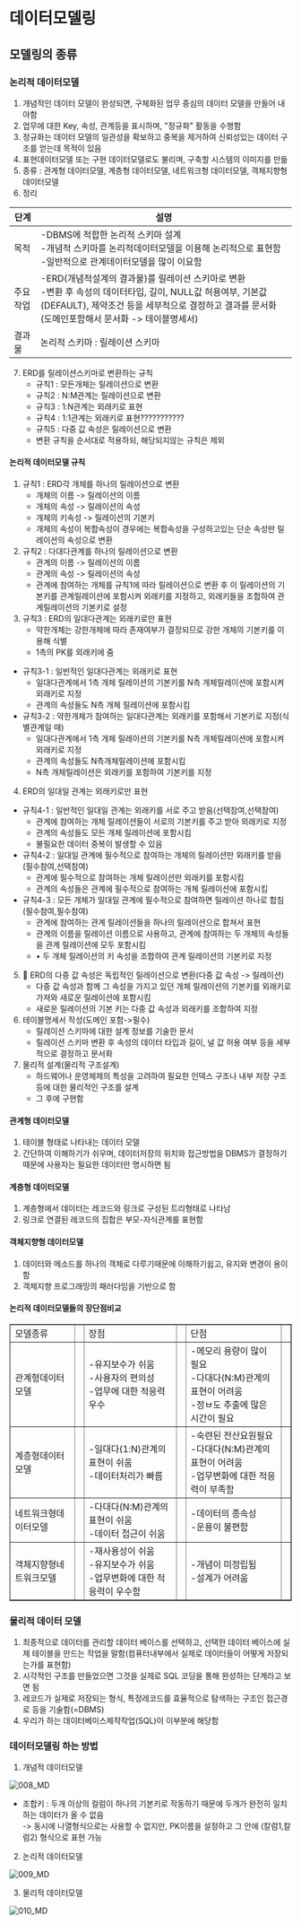# 데이터모델링

## 모델링의 종류

### 논리적 데이터모델

1. 개념적인 데이터 모델이 완성되면, 구체화된 업무 중심의 데이터 모델을 만들어 내야함
2. 업무에 대한 Key, 속성, 관계등을 표시하며, "정규화" 활동을 수행함
3. 정규화는 데이터 모델의 일관성을 확보하고 중복을 제거하여 신뢰성있는 데이터 구조를 얻는데 목적이 있음
4. 표현데이터모델 또는 구현 데이터모델로도 불리며, 구축할 시스템의 이미지를 만듦
5. 종류 : 관계형 데이터모델, 계층형 데이터모델, 네트워크형 데이터모델, 객체지향형 데이터모델
6. 정리

|단계|설명|
|---|---|
|목적|-DBMS에 적합한 논리적 스키마 설계<br>-개념적 스키마를  논리적데이터모델을 이용해 논리적으로 표현함<br>-일반적으로 관계데이터모델을 많이 이요함|
|주요 작업|-ERD(개념적설계의 결과물)를 릴레이션 스키마로 변환<br>-변환 후 속성의 데이터타입, 길이, NULL값 허용여부, 기본값(DEFAULT), 제약조건 등을 세부적으로 결정하고 결과를 문서화(도메인포함해서 문서화 -> 테이블명세서)|
|결과물|논리적 스키마 : 릴레이션 스키마|

7. ERD를 릴레이션스키마로 변환하는 규칙
    - 규칙1 : 모든개체는 릴레이션으로  변환
    - 규칙2 : N:M관계는 릴레이션으로 변환
    - 규칙3 : 1:N관계는 외래키로 표현
    - 규칙4 : 1:1관계는 외래키로 표현???????????
    - 규칙5 : 다중 값 속성은 릴레이션으로 변환
    - 변환 규칙을 순서대로 적용하되, 해당되지않는 규칙은 제외

#### 논리적 데이터모델 규칙

1. 규칙1 : ERD각 개체를 하나의 릴레이션으로 변환
    - 개체의 이름 -> 릴레이션의 이름
    - 개체의 속성 -> 릴레이션의 속성
    - 개체의 키속성 -> 릴레이션의 기본키
    - 개체의 속성이 복합속성이 경우에는 복합속성을 구성하고있는 단순 속성만 릴레이션의 속성으로 변환
2. 규칙2 : 다대다관계를 하나의 릴레이션으로 변환
    - 관계의 이름 -> 릴레이션의 이름
    - 관계의 속성 -> 릴레이션의 속성
    - 관계에 참여하는 개체를 규칙1에 따라 릴레이션으로 변환 후 이 릴레이션의 기본키를 관계릴레이션에 포함시켜 외래키를 지정하고, 외래키들을 조합하여 관계릴레이션의 기본키로 설정
3. 규칙3 : ERD의 일대다관계는 외래키로만 표현
    - 약한개체는 강한개체에 따라 존재여부가 결정되므로 강한 개체의 기본키를 이용해 식별
    - 1측의 PK를 외래키에 줌
- 규칙3-1 : 일반적인 일대다관계는 외래키로 표현
    - 일대다관계에서 1측 개체 릴레이션의 기본키를 N측 개체릴레이션에 포함시켜 외래키로 지정
    - 관계의 속성들도 N측 개체 릴레이션에 포함시킴
- 규칙3-2 : 약한개체가 참여하는 일대다관계는 외래키를 포함해서 기본키로 지정(식별관계일 때)
    - 일대다관계에서 1측 개체 릴레이션의 기본키를 N측 개체릴레이션에 포함시켜 외래키로 지정
    - 관계의 속성들도 N측개체릴레이션에 포함시킴
    - N측 개체릴레이션은 외래키를 포함하여 기본키를 지정
4. ERD의 일대일 관계는 외래키로만 표현
- 규칙4-1 : 일반적인 일대일 관계는 외래키를 서로 주고 받음(선택참여,선택참여)
    - 관계에 참여하는 개체 릴레이션들이 서로의 기본키를 주고 받아 외래키로 지정
    - 관계의 속성들도 모든 개체 릴레이션에 포함시킴
    - 불필요한 데이터 중복이 발생할 수 있음
- 규칙4-2 : 일대일 관계에 필수적으로 참여하는 개체의 릴레이션만 외래키를 받음(필수참여,선택참여)
    - 관계에 필수적으로 참여하는 개체 릴레이션만 외래키를 포함시킴
    - 관계의 속성들은 관계에 필수적으로 참여하는 개체 릴레이션에 포함시킴
- 규칙4-3 : 모든 개체가 일대일 관계에 필수적으로 참여하면 릴레이션 하나로 합침(필수참여,필수참여)
    - 관계에 참여하는 관계 릴레이션들을 하나의 릴레이션으로 합쳐서 표현
    - 관계의 이름을 릴레이션 이름으로 사용하고, 관계에 참여하는 두 개체의 속성들을 관계 릴레이션에 모두 포함시킴
    - • 두 개체 릴레이션의 키 속성을 조합하여 관계 릴레이션의 기본키로 지정
5.  ERD의 다중 값 속성은 독립적인 릴레이션으로 변환(다중 값 속성 -> 릴레이션)
    - 다중 값 속성과 함께 그 속성을 가지고 있던 개체 릴레이션의 기본키를 외래키로 가져와 새로운 릴레이션에 포함시킴
    - 새로운 릴레이션의 기본 키는 다중 값 속성과 외래키를 조합하여 지정
6. 테이블명세서 작성(도메인 포함->필수)
    - 릴레이션 스키마에 대한 설계 정보를 기술한 문서
    - 릴레이션 스키마 변환 후 속성의 데이터 타입과 길이, 널 값 허용 여부 등을 세부적으로 결정하고 문서화
7. 물리적 설계(물리적 구조설계)
    - 하드웨어나 운영체제의 특성을 고려하여 필요한 인덱스 구조나 내부 저장 구조 등에 대한
    물리적인 구조를 설계
    - 그 후에 구현함

    


#### 관계형 데이터모델

1. 테이블 형태로 나타내는 데이터 모델
2. 간단하여 이해하기가 쉬우며, 데이터저장의 위치와 접근방법을 DBMS가 결정하기때문에 사용자는 필요한 데이터만 명시하면 됨

#### 계층형 데이터모델

1. 계층형에서 데이터는 레코드와 링크로 구성된 트리형태로 나타남
2. 링크로 연결된 레코드의 집합은 부모-자식관계를 표현함

#### 객체지향형 데이터모델

1. 데이터와 메소드를 하나의 객체로 다루기때문에 이해하기쉽고, 유지와 변경이 용이함
2. 객체지향 프로그래밍의 패러다임을 기반으로 함

#### 논리적 데이터모델들의 장단점비교

<table border="1">
    <tr>
        <td>모델종류<td>
        <td>장점<td>
        <td>단점<td>
    </tr>
    <tr>
        <td>관계형데이터모델<td>
        <td>-유지보수가 쉬움<br>-사용자의 편의성<br>-업무에 대한 적응력 우수<td>
        <td>-메모리 용량이 많이 필요<br>-다대다(N:M)관계의 표현이 어려움<br>-정ㅂ도 추출에 많은 시간이 필요<td>
    </tr>
    <tr>
        <td>계층형데이터모델<td>
        <td>-일대다(1:N)관계의 표현이 쉬움<br>-데이터처리가 빠름<td>
        <td>-숙련된 전산요원필요<br>-다대다(N:M)관계의 표현이 어려움<br>-업무변화에 대한 적응력이 부족함<td>
    </tr>
    <tr>
        <td>네트워크형데이터모델<td>
        <td>-다대다(N:M)관계의 표현이 쉬움<br>-데이터 접근이 쉬움<td>
        <td>-데이터의 종속성<br>-운용이 불편함<td>
    </tr>
    <tr>
        <td>객체지향형네트워크모델<td>
        <td>-재사용성이 쉬움<br>-유지보수가 쉬움<br>-업무변화에 대한 적응력이 우수함<td>
        <td>-개념이 미정립됨<br>-설계가 어려움<td>
    </tr>
</table>


### 물리적 데이터 모델

1. 최종적으로 데이터를 관리할 데이터 베이스를 선택하고, 선택한 데이터 베이스에 실제 테이블을 만드는 작업을 말함(컴퓨터내부에서 실제로 데이터들이 어떻게 저장되는가를 표현함)
2. 시각적인 구조를 만들었으면 그것을 실제로 SQL 코딩을 통해 완성하는 단계라고 보면 됨
3. 레코드가 실제로 저장되는 형식, 특정레코드를 효율적으로 탐색하는 구조인 접근경로 등을 기술함(=DBMS)
4. 우리가 하는 데이터베이스제작작업(SQL)이 이부분에 해당함


### 데이터모델링 하는 방법

1. 개념적 데이터모델

![008_MD](https://github.com/user-attachments/assets/45328d4d-734c-4639-bb52-7456be658054)
- 조합키 : 두개 이상의 컬럼이 하나의 기본키로 작동하기 때문에 두개가 완전히 일치하는 데이터가 올 수 없음
<br>-> 동시에 나열형식으로는 사용할 수 없지만, PK이름을 설정하고 그 안에 (칼럼1,칼럼2) 형식으로 표현 가능

2. 논리적 데이터모델

![009_MD](https://github.com/user-attachments/assets/c6acea19-2209-481c-8c4a-36f24f41fb10)

3. 물리적 데이터모델

![010_MD](https://github.com/user-attachments/assets/760c45f5-6130-4b9b-a3a1-68b72e7f9aa6)